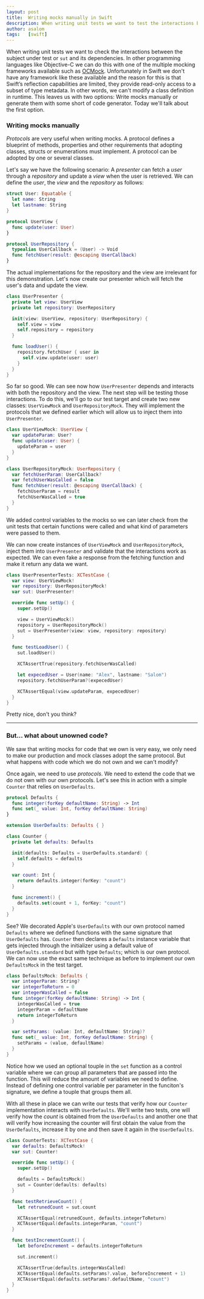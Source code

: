 ```yaml
---
layout: post
title:  Writing mocks manually in Swift
description: When writing unit tests we want to test the interactions between the subject under test and its dependencies. In this blog post you'll learn how.
author: asalom
tags:   [swift]
---
```


When writing unit tests we want to check the interactions between the subject under test or `sut` and its dependencies. In other programming languages like Objective-C we can do this with one of the multiple mocking frameworks available such as [OCMock](http://ocmock.org/). Unfortunately in Swift we don't have any framework like these available and the reason for this is that Swift’s reflection capabilities are limited, they provide read-only access to a subset of type metadata. In other words, we can't modify a class definition in runtime. This leaves us with two options: Write mocks manually or generate them with some short of code generator. Today we'll talk about the first option.

### Writing mocks manually
_Protocols_ are very useful when writing mocks. A protocol defines a blueprint of methods, properties and other requirements that adopting classes, structs or enumerations must implement. A protocol can be adopted by one or several classes. 

Let's say we have the following scenario: A _presenter_ can fetch a _user_ through a _repository_ and update a _view_ when the user is retrieved. We can define the _user_, the _view_ and the _repository_ as follows:

```swift
struct User: Equatable {
  let name: String
  let lastname: String
}

protocol UserView {
  func update(user: User)
}

protocol UserRepository {
  typealias UserCallback = (User) -> Void
  func fetchUser(result: @escaping UserCallback)
}
```

The actual implementations for the repository and the view are irrelevant for this demonstration. Let's now create our presenter which will fetch the user's data and update the view.

```swift
class UserPresenter {
  private let view: UserView
  private let repository: UserRepository

  init(view: UserView, repository: UserRepository) {
    self.view = view
    self.repository = repository
  }

  func loadUser() {
    repository.fetchUser { user in
      self.view.update(user: user)
    }
  }
}
```

So far so good. We can see now how `UserPresenter` depends and interacts with both the repository and the view. The next step will be testing those interactions. To do this, we'll go to our test target and create two new classes: `UserViewMock` and `UserRepositoryMock`. They will implement the protocols that we defined earlier which will allow us to inject them into `UserPresenter`.

```swift
class UserViewMock: UserView {
  var updateParam: User?
  func update(user: User) {
    updateParam = user
  }
}

class UserRepositoryMock: UserRepository {
  var fetchUserParam: UserCallback?
  var fetchUserWasCalled = false
  func fetchUser(result: @escaping UserCallback) {
    fetchUserParam = result
    fetchUserWasCalled = true
  }
}
```

We added control variables to the mocks so we can later check from the unit tests that certain functions were called and what kind of parameters were passed to them.

We can now create instances of `UserViewMock` and `UserRepositoryMock`, inject them into `UserPresenter` and validate that the interactions work as expected. We can even fake a response from the fetching function and make it return any data we want.

```swift
class UserPresenterTests: XCTestCase {
  var view: UserViewMock!
  var repository: UserRepositoryMock!
  var sut: UserPresenter!

  override func setUp() {
    super.setUp()

    view = UserViewMock()
    repository = UserRepositoryMock()
    sut = UserPresenter(view: view, repository: repository)
  }

  func testLoadUser() {
    sut.loadUser()

    XCTAssertTrue(repository.fetchUserWasCalled)

    let expecedUser = User(name: "Alex", lastname: "Salom")
    repository.fetchUserParam?(expecedUser)

    XCTAssertEqual(view.updateParam, expecedUser)
  }
}
```

Pretty nice, don't you think?

---

### But... what about unowned code?

We saw that writing mocks for code that we own is very easy, we only need to make our production and mock classes adopt the same protocol. But what happens with code which we do not own and we can't modify? 

Once again, we need to use _protocols_. We need to extend the code that we do not own with our own protocols. Let's see this in action with a simple `Counter` that relies on `UserDefaults`.

```swift
protocol Defaults {
  func integer(forKey defaultName: String) -> Int
  func set(_ value: Int, forKey defaultName: String)
}

extension UserDefaults: Defaults { }

class Counter {
  private let defaults: Defaults

  init(defaults: Defaults = UserDefaults.standard) {
    self.defaults = defaults
  }

  var count: Int {
    return defaults.integer(forKey: "count")
  }

  func increment() {
    defaults.set(count + 1, forKey: "count")
  }
}
```

See? We decorated Apple's `UserDefaults` with our own protocol named `Defaults` where we defined functions with the same signature that `UserDefaults` has. `Counter` then declares a `Defaults` instance variable that gets injected through the initializer using a default value of `UserDefaults.standard` but with type `Defaults`; which is our own protocol. We can now use the exact same technique as before to implement our own `DefaultsMock` in the test target.

```swift
class DefaultsMock: Defaults {
  var integerParam: String?
  var integerToReturn = 0
  var integerWasCalled = false
  func integer(forKey defaultName: String) -> Int {
    integerWasCalled = true
    integerParam = defaultName
    return integerToReturn
  }

  var setParams: (value: Int, defaultName: String)?
  func set(_ value: Int, forKey defaultName: String) {
    setParams = (value, defaultName)
  }
}
```

Notice how we used an optional touple in the `set` function as a control variable where we can group all parameters that are passed into the function. This will reduce the amount of variables we need to define. Instead of defining one control variable per parameter in the funciton's signature, we define a touple that groups them all.

With all these in place we can write our tests that verify how our `Counter` implementation interacts with `UserDefaults`. We'll write two tests, one will verify how the _count_ is obtained from the `UserDefaults` and another one that will verify how increasing the counter will first obtain the value from the `UserDefaults`, increase it by one and then save it again in the `UserDefaults`.

```swift
class CounterTests: XCTestCase {
  var defaults: DefaultsMock!
  var sut: Counter!

  override func setUp() {
    super.setUp()

    defaults = DefaultsMock()
    sut = Counter(defaults: defaults)
  }

  func testRetrieveCount() {
    let retrunedCount = sut.count

    XCTAssertEqual(retrunedCount, defaults.integerToReturn)
    XCTAssertEqual(defaults.integerParam, "count")
  }

  func testIncrementCount() {
    let beforeIncrement = defaults.integerToReturn

    sut.increment()

    XCTAssertTrue(defaults.integerWasCalled)
    XCTAssertEqual(defaults.setParams?.value, beforeIncrement + 1)
    XCTAssertEqual(defaults.setParams?.defaultName, "count")
  }
}
```